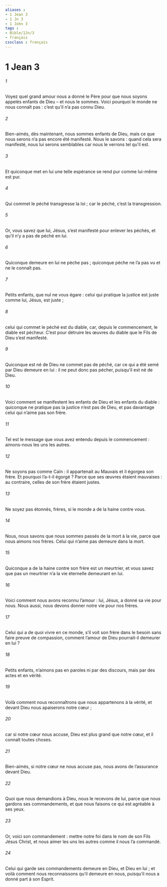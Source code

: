 ```yaml
---
aliases : 
- 1 Jean 3
- 1 Jn 3
- 1 John 3
tags : 
- Bible/1Jn/3
- français
cssclass : français
---
```


# 1 Jean 3

###### 1
Voyez quel grand amour nous a donné le Père pour que nous soyons appelés enfants de Dieu – et nous le sommes. Voici pourquoi le monde ne nous connaît pas : c’est qu’il n’a pas connu Dieu.
###### 2
Bien-aimés, dès maintenant, nous sommes enfants de Dieu, mais ce que nous serons n’a pas encore été manifesté. Nous le savons : quand cela sera manifesté, nous lui serons semblables car nous le verrons tel qu’il est.
###### 3
Et quiconque met en lui une telle espérance se rend pur comme lui-même est pur.
###### 4
Qui commet le péché transgresse la loi ; car le péché, c’est la transgression.
###### 5
Or, vous savez que lui, Jésus, s’est manifesté pour enlever les péchés, et qu’il n’y a pas de péché en lui.
###### 6
Quiconque demeure en lui ne pèche pas ; quiconque pèche ne l’a pas vu et ne le connaît pas.
###### 7
Petits enfants, que nul ne vous égare : celui qui pratique la justice est juste comme lui, Jésus, est juste ;
###### 8
celui qui commet le péché est du diable, car, depuis le commencement, le diable est pécheur. C’est pour détruire les œuvres du diable que le Fils de Dieu s’est manifesté.
###### 9
Quiconque est né de Dieu ne commet pas de péché, car ce qui a été semé par Dieu demeure en lui : il ne peut donc pas pécher, puisqu’il est né de Dieu.
###### 10
Voici comment se manifestent les enfants de Dieu et les enfants du diable : quiconque ne pratique pas la justice n’est pas de Dieu, et pas davantage celui qui n’aime pas son frère.
###### 11
Tel est le message que vous avez entendu depuis le commencement : aimons-nous les uns les autres.
###### 12
Ne soyons pas comme Caïn : il appartenait au Mauvais et il égorgea son frère. Et pourquoi l’a-t-il égorgé ? Parce que ses œuvres étaient mauvaises : au contraire, celles de son frère étaient justes.
###### 13
Ne soyez pas étonnés, frères, si le monde a de la haine contre vous.
###### 14
Nous, nous savons que nous sommes passés de la mort à la vie, parce que nous aimons nos frères. Celui qui n’aime pas demeure dans la mort.
###### 15
Quiconque a de la haine contre son frère est un meurtrier, et vous savez que pas un meurtrier n’a la vie éternelle demeurant en lui.
###### 16
Voici comment nous avons reconnu l’amour : lui, Jésus, a donné sa vie pour nous. Nous aussi, nous devons donner notre vie pour nos frères.
###### 17
Celui qui a de quoi vivre en ce monde, s’il voit son frère dans le besoin sans faire preuve de compassion, comment l’amour de Dieu pourrait-il demeurer en lui ?
###### 18
Petits enfants, n’aimons pas en paroles ni par des discours, mais par des actes et en vérité.
###### 19
Voilà comment nous reconnaîtrons que nous appartenons à la vérité, et devant Dieu nous apaiserons notre cœur ;
###### 20
car si notre cœur nous accuse, Dieu est plus grand que notre cœur, et il connaît toutes choses.
###### 21
Bien-aimés, si notre cœur ne nous accuse pas, nous avons de l’assurance devant Dieu.
###### 22
Quoi que nous demandions à Dieu, nous le recevons de lui, parce que nous gardons ses commandements, et que nous faisons ce qui est agréable à ses yeux.
###### 23
Or, voici son commandement : mettre notre foi dans le nom de son Fils Jésus Christ, et nous aimer les uns les autres comme il nous l’a commandé.
###### 24
Celui qui garde ses commandements demeure en Dieu, et Dieu en lui ; et voilà comment nous reconnaissons qu’il demeure en nous, puisqu’il nous a donné part à son Esprit.
